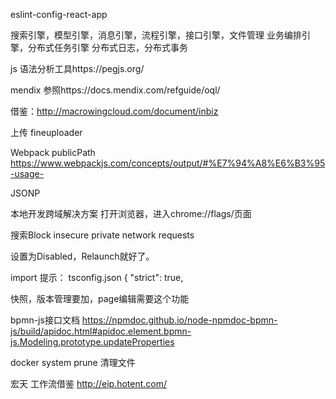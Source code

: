 eslint-config-react-app

搜索引擎，模型引擎，消息引擎，流程引擎，接口引擎，文件管理
业务编排引擎，分布式任务引擎
分布式日志，分布式事务

js 语法分析工具https://pegjs.org/

mendix 参照https://docs.mendix.com/refguide/oql/

借鉴：http://macrowingcloud.com/document/inbiz

上传 fineuploader

Webpack publicPath https://www.webpackjs.com/concepts/output/#%E7%94%A8%E6%B3%95-usage-

JSONP

本地开发跨域解决方案
打开浏览器，进入chrome://flags/页面

搜索Block insecure private network requests

设置为Disabled，Relaunch就好了。

import 提示：
tsconfig.json
{
  "strict": true,

快照，版本管理要加，page编辑需要这个功能

bpmn-js接口文档
https://npmdoc.github.io/node-npmdoc-bpmn-js/build/apidoc.html#apidoc.element.bpmn-js.Modeling.prototype.updateProperties


docker system prune  清理文件

宏天 工作流借鉴 http://eip.hotent.com/